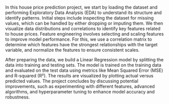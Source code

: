 In this house price prediction project, we start by loading the dataset and performing Exploratory Data Analysis (EDA) to understand its structure and identify patterns. Initial steps include inspecting the dataset for missing values, which can be handled by either dropping or imputing them. We then visualize data distributions and correlations to identify key features related to house prices. Feature engineering involves selecting and scaling features to improve model performance. For this, we use a correlation matrix to determine which features have the strongest relationships with the target variable, and normalize the features to ensure consistent scales.

After preparing the data, we build a Linear Regression model by splitting the data into training and testing sets. The model is trained on the training data and evaluated on the test data using metrics like Mean Squared Error (MSE) and R-squared (R²). The results are visualized by plotting actual versus predicted values. The project concludes by discussing potential improvements, such as experimenting with different features, advanced algorithms, and hyperparameter tuning to enhance model accuracy and robustness.






